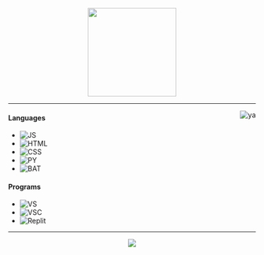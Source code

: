<p align="center">
    <img height="180em" src="https://github-readme-stats.vercel.app/api?username=neexz&show_icons=true&theme=monokai&include_all_commits=true&count_private=true"/>
</p>

---

<img alt="ya" src="https://external-content.duckduckgo.com/iu/?u=https%3A%2F%2Fgifimage.net%2Fwp-content%2Fuploads%2F2017%2F08%2Frikka-takanashi-gif-25.gif&f=1&nofb=1" align="right"/>

#### Languages
- ![JS](https://img.shields.io/badge/-Javascript-FF008F)
- ![HTML](https://img.shields.io/badge/-Html-FF008F)
- ![CSS](https://img.shields.io/badge/-Css-FF008F)
- ![PY](https://img.shields.io/badge/-Python-FF008F)
- ![BAT](https://img.shields.io/badge/-Batchfile-FF008F)

#### Programs
- ![VS](https://img.shields.io/badge/-Visual%20Studio-FF008F)
- ![VSC](https://img.shields.io/badge/-Visual%20Studio%20Code-FF008F)
- ![Replit](https://img.shields.io/badge/-Repl.it-FF008F)

---

<p align="center">
    <a href="https://neexz.repl.co/"><img src="https://img.shields.io/badge/-Website-FF008F?style=flat"/></a>
</p>
